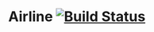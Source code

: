 <!--- TODO: instructions for launching the application and any other necessary documentation for the application --->
# Airline [![Build Status](https://travis-ci.org/Olezha/Airline.svg?branch=master)](https://travis-ci.org/Olezha/Airline)
